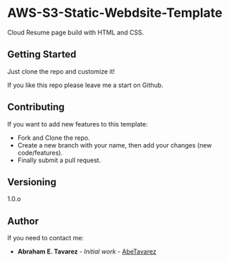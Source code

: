 # AWS-S3-Static-Webdsite-Template

Cloud Resume page build with HTML and CSS.

## Getting Started

Just clone the repo and customize it!

If you like this repo please leave me a start on Github.

## Contributing

If you want to add new features to this template:

- Fork and Clone the repo.
- Create a new branch with your name, then add your changes (new code/features).
- Finally submit a pull request.

## Versioning

1.0.o

## Author

If you need to contact me:

- **Abraham E. Tavarez** - _Initial work_ - [AbeTavarez](https://www.linkedin.com/in/efrenabrahametavarez/)
